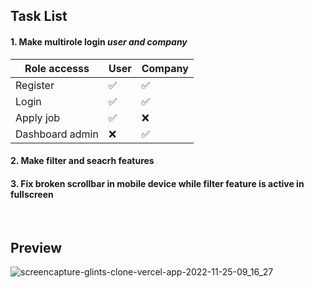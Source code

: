 ## Task List
#### 1. Make multirole login _user and company_

| Role accesss       | User | Company |
| ------------------ | ---- | ------- |
| Register           | ✅   | ✅     |
| Login              | ✅   | ✅     |
| Apply job          | ✅   | ❌     |
| Dashboard admin    | ❌   | ✅     |

#### 2. Make filter and seacrh features
#### 3. Fix broken scrollbar in mobile device while filter feature is active in fullscreen

<br />
  
## Preview

![screencapture-glints-clone-vercel-app-2022-11-25-09_16_27](https://user-images.githubusercontent.com/65301817/203886938-a2617bd9-0e9e-4479-8b8c-2258a9178db3.png)
